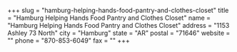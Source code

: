 +++
slug = "hamburg-helping-hands-food-pantry-and-clothes-closet"
title = "Hamburg Helping Hands Food Pantry and Clothes Closet"
name = "Hamburg Helping Hands Food Pantry and Clothes Closet"
address = "1153 Ashley 73 North"
city = "Hamburg"
state = "AR"
postal = "71646"
website = ""
phone = "870-853-6049"
fax = ""
+++

